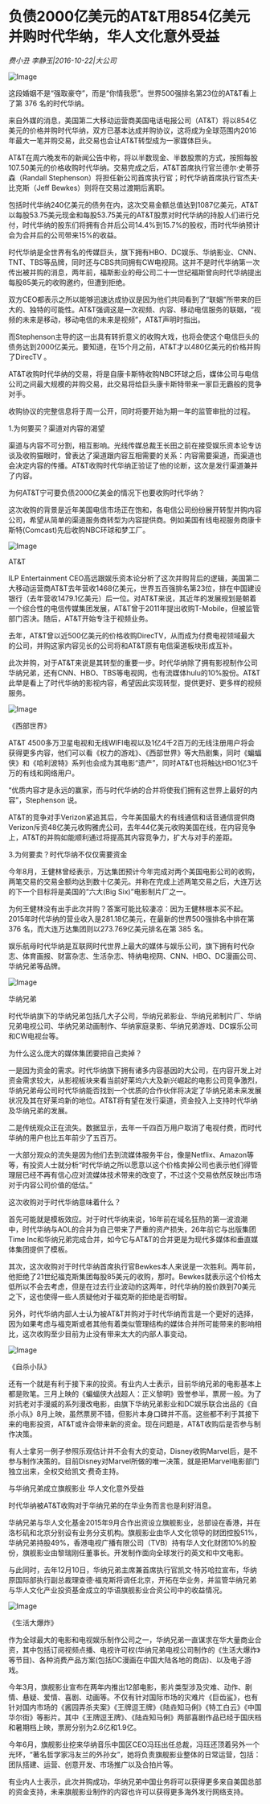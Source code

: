 # 负债2000亿美元的AT&T用854亿美元并购时代华纳，华人文化意外受益

*费小丑 李静玉|2016-10-22|大公司*

![Image](http://static.ylzbl.com/uploads/ueditor/php/upload/image/20170731/1501494867541764.jpeg)

这段婚姻不是“强取豪夺”，而是“你情我愿”。世界500强排名第23位的AT&T看上了第 376 名的时代华纳。

来自外媒的消息，美国第二大移动运营商美国电话电报公司（AT&T）将以854亿美元的价格并购时代华纳，双方已基本达成并购协议，这将成为全球范围内2016年最大一笔并购交易，此交易也会让AT&T转型成为一家媒体巨头。

AT&T在周六晚发布的新闻公告中称，将以半数现金、半数股票的方式，按照每股107.50美元的价格收购时代华纳。交易完成之后，AT&T首席执行官兰德尔·史蒂芬森（Randall Stephenson）将担任新公司首席执行官；时代华纳首席执行官杰夫·比克斯（Jeff Bewkes）则将在交易过渡期后离职。

包括时代华纳240亿美元的债务在内，这次交易金额总值达到1087亿美元，AT&T以每股53.75美元现金和每股53.75美元的AT&T股票对时代华纳的持股人们进行兑付，时代华纳的股东们将拥有合并后公司14.4%到15.7%的股权，而时代华纳预计会为合并后的公司带来15%的收益。

时代华纳是全世界有名的传媒巨头，旗下拥有HBO、DC娱乐、华纳影业、CNN、TNT、TBS等品牌，同时还与CBS共同拥有CW电视网。这并不是时代华纳第一次传出被并购的消息，两年前，福斯影业的母公司二十一世纪福斯曾向时代华纳提出每股85美元的收购邀约，但遭到拒绝。

双方CEO都表示之所以能够迅速达成协议是因为他们共同看到了“联姻”所带来的巨大的、独特的可能性。AT&T强调这是一次视频、内容、移动电信服务的联姻，“视频的未来是移动，移动电信的未来是视频”，AT&T声明时指出。

而Stephenson主导的这一出具有转折意义的收购大戏，也将会使这个电信巨头的债务达到2000亿美元。要知道，在15个月之前，AT&T才以480亿美元的价格并购了DirecTV 。

AT&T收购时代华纳的交易，将是自康卡斯特收购NBC环球之后，媒体公司与电信公司之间最大规模的并购交易，此交易将给巨头康卡斯特带来一家巨无霸般的竞争对手。

收购协议的完整信息将于周一公开，同时将要开始为期一年的监管审批的过程。

1.为何要买？渠道对内容的渴望

渠道与内容不可分割，相互影响。光线传媒总裁王长田之前在接受娱乐资本论专访谈及收购猫眼时，曾表达了渠道跟内容互相需要的关系：内容需要渠道，而渠道也会决定内容的传播。AT&T收购时代华纳正验证了他的论断，这次是发行渠道兼并了内容。

为何AT&T宁可要负债2000亿美金的情况下也要收购时代华纳？

这次收购的背景是近年美国电信市场正在饱和，各电信公司纷纷展开转型并购内容公司，希望从简单的渠道服务商转型为内容提供商。例如美国有线电视服务商康卡斯特(Comcast)先后收购NBC环球和梦工厂。

![Image](http://p3.pstatp.com/large/31d2000477ea77d9b1b1)

AT&T

ILP Entertainment CEO高远跟娱乐资本论分析了这次并购背后的逻辑，美国第二大移动运营商AT&T去年营收1468亿美元，世界五百强排名第23位，排在中国建设银行（去年营收1479.1亿美元）后一位。对AT&T来说，其近年的发展规划是朝着一个综合性的电信传媒集团发展，AT&T曾于2011年提出收购T-Mobile，但被监管部门否决。随后，AT&T开始专注于视频业务。

去年，AT&T曾以近500亿美元的价格收购DirecTV，从而成为付费电视领域最大的公司，并购这家内容见长的公司将和AT&T原有电信渠道板块形成互补。

此次并购，对于AT&T来说是其转型的重要一步。时代华纳除了拥有影视制作公司华纳兄弟，还有CNN、HBO、TBS等电视网，也有流媒体hulu的10%股份。AT&T此举是看上了时代华纳的影视内容，希望因此实现转型，提供更好、更多样的视频服务。

![Image](http://p2.pstatp.com/large/31d2000477eb0596e264)

《西部世界》

AT&T 4500多万卫星电视和无线WIFI电视以及1亿4千2百万的无线注册用户将会获得更多内容，他们可以看《权力的游戏》、《西部世界》等大热剧集，同时《蝙蝠侠》和《哈利波特》系列也会成为其电影“遗产”，同时AT&T也将触达HBO1亿3千万的有线和网络用户。

“优质内容才是永远的赢家，而与时代华纳的合并将使我们拥有这世界上最好的内容”，Stephenson 说。

AT&T的竞争对手Verizon紧追其后，今年美国最大的有线通信和话音通信提供商Verizon斥资48亿美元收购雅虎公司，去年44亿美元收购美国在线，在内容竞争上，AT&T的并购如能顺利通过将提高其内容竞争力，扩大与对手的差距。

3.为何要卖？时代华纳不仅仅需要资金

今年8月，王健林曾经表示，万达集团预计今年完成对两个美国电影公司的收购，两笔交易的交易金额均达到数十亿美元。并称在完成上述两笔交易之后，大连万达的下一个目标将是美国的“六大(Big Six)”电影制片厂之一。

为何王健林没有出手此次并购？答案可能比较凄凉：因为王健林根本买不起。2015年时代华纳的营业收入是281.18亿美元，在最新的世界500强排名中排在第 376 名，而大连万达集团则以273.769亿美元排名在第 385 名。

娱乐航母时代华纳是互联网时代世界上最大的媒体与娱乐公司，旗下拥有时代杂志、体育画报、财富杂志、生活杂志、特纳电视网、CNN、HBO、DC漫画公司、华纳兄弟等品牌。

![Image](http://p2.pstatp.com/large/31db000117171eefb921)

华纳兄弟

时代华纳旗下的华纳兄弟包括几大子公司，华纳兄弟影业、华纳兄弟制片厂、华纳兄弟电视公司、华纳兄弟动画制作、华纳家庭录影、华纳兄弟游戏、DC娱乐公司和CW电视台等。

为什么这么庞大的媒体集团要把自己卖掉？

一是因为资金的需求。时代华纳旗下拥有诸多内容基因的大公司，在内容开发上对资金需求较大，从影视板块来看当前好莱坞六大及新兴崛起的电影公司竞争激烈，华纳兄弟母公司时代华纳能否找到一个优质的合作伙伴将决定了华纳兄弟未来发展状况及其在好莱坞新的地位。AT&T将有望在发行渠道，资金投入上支持时代华纳及华纳兄弟的发展。

二是传统观众正在流失。数据显示，去年一千四百万用户取消了电视付费，而时代华纳的用户也比五年前少了五百万。

一大部分观众的流失是因为他们去到流媒体服务平台，像是Netflix、Amazon等等，有投资人士就分析“时代华纳之所以愿意以这个价格卖掉公司也表示他们得管理层已经不再有信心应对流媒体技术带来的改变了，不过这个交易依然反映出市场对于内容公司价值的低估。”

这次收购对于时代华纳意味着什么？

首先可能就是模板效应。对于时代华纳来说，16年前在域名狂热的第一波浪潮中，时代华纳与AOL的合并为自己带来了严重的资产损失，26年前它与出版集团Time Inc和华纳兄弟完成合并，如今它与AT&T的合并更是为现代多媒体和垂直媒体集团提供了模板。

其次，这次收购对于时代华纳首席执行官Bewkes本人来说是一次胜利。两年前，他拒绝了21世纪福克斯集团每股85美元的收购，那时。Bewkes就表示这个价格太低所以不会去考虑，但是在过去行业波动的这两年，时代华纳的股价跌到70美元之下，这也使得一些人质疑他对于福克斯的拒绝是否明智。

另外，时代华纳内部人士认为被AT&T并购对于时代华纳而言是一个更好的选择，因为如果考虑与福克斯或者其他有着类似管理结构的媒体合并所可能带来的影响相比，这次收购至少目前为止没有带来太大的内部人事变动。

![Image](http://p2.pstatp.com/large/31dd0001e9a879cf830e)

《自杀小队》

还有一个就是有利于接下来的投资。有业内人士表示，目前华纳兄弟的电影基本上都是败笔。三月上映的《蝙蝠侠大战超人：正义黎明》毁誉参半，票房一般。为了对抗老对手漫威的系列漫改电影，由旗下华纳兄弟影业和DC娱乐联合出品的《自杀小队》8月上映，虽然票房不错，但影片本身口碑并不高。这些都不利于其接下来的电影投资，AT&T或许会带来新的资金。现在问题是，AT&T收购后是否参与制作决策。

有人士拿另一例子参照乐观估计并不会有大的变动，Disney收购Marvel后，是不参与制作决策的。目前Disney对Marvel所做的唯一决策，就是把Marvel电影部门独立出来，全权交给凯文·费奇主持。

与华纳兄弟成立旗舰影业 华人文化意外受益

时代华纳被AT&T收购对于华纳兄弟的在华业务而言也是利好消息。

华纳兄弟与华人文化基金2015年9月合作出资设立旗舰影业，总部设在香港，并在洛杉矶和北京分别设有业务分支机构。旗舰影业由华人文化领导的财团控股51%，华纳兄弟持股49%，香港电视广播有限公司（TVB）持有华人文化财团10%的股份，旗舰影业由黎瑞刚任董事长。开发制作面向全球发行的英文和中文电影。

与此同时，去年12月10日，华纳兄弟主席兼首席执行官凯文·特苏哈拉宣布，华纳原国际部执行副总裁理查德·福克斯将调任北京，开拓在华业务，并监管华纳兄弟与华人文化产业投资基金成立的华语旗舰影业合资公司中的收益情况。

![Image](http://p2.pstatp.com/large/31d5000208c4b2b668e6)

《生活大爆炸》

作为全球最大的电影和电视娱乐制作公司之一，华纳兄弟一直谋求在华大量商业合资，其中包括订阅视频点播、电视许可权(华纳兄弟电视公司制作的《生活大爆炸》等节目)、各种消费产品方案(包括DC漫画在中国大陆各地的商店)、以及电子游戏。

今年3月，旗舰影业宣布在两年内推出12部电影，影片类型涉及灾难、动作、剧情、悬疑、爱情、喜剧、动画等。不仅有针对国际市场的灾难片《巨齿鲨》，也有针对国内市场的《酱园弄杀夫案》《王牌逗王牌》《陆垚知马俐》《特工白云》《中国华尔街》等影片。其中《王牌逗王牌》、《陆垚知马俐》两部喜剧作品已经于国庆档和暑期档上映，票房分别为2.6亿和1.9亿。

今年6月，旗舰影业挖来华纳音乐中国区CEO冯珏出任总裁，冯珏还顶着另外一个光环，“著名哲学家冯友兰的外孙女”，她将负责旗舰影业整体的日常运营，包括：团队搭建、运营、创意开发、市场推广以及合拍片等。

有业内人士表示，此次并购成功，华纳兄弟中国业务将可以获得更多来自美国总部的资金支持，未来旗舰影业制作的内容也许可以获得更多海外发行网络支持。

